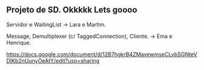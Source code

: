 Projeto de SD. 
Okkkkk Lets goooo
---

Servidor e WaitingList -> Lara e Martim.

Message, Demultiplexer (c/ TaggedConnection), Cliente. -> Ema e Henrique.

https://docs.google.com/document/d/12B7hgkrB4ZMavewmseCLvbSGNteVDlKb2nUunyOeAtY/edit?usp=sharing
